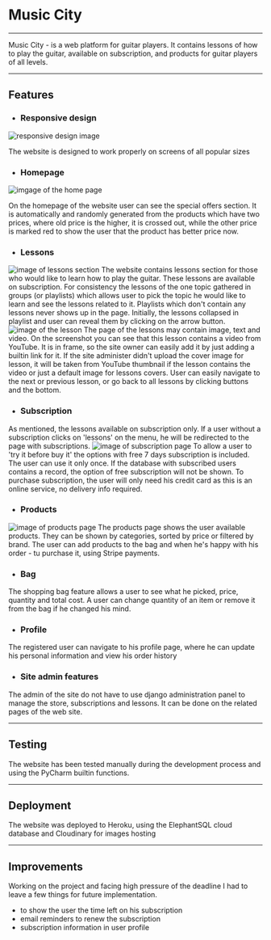 <h1> Music City </h1>
<hr>

Music City - is a web platform for guitar players. 
It contains lessons of how to play the guitar, available 
on subscription, and products for guitar players of all levels.

<hr>
<h2>Features</h2>


- ### Responsive design
![responsive design image](https://i.ibb.co/H2LGvmb/resp.png)

The website is designed to work properly on screens of all popular sizes



 - ### Homepage

![imgage of the home page](https://i.ibb.co/Jrbb0cj/2024-05-16-08-45-55.png)

On the homepage of the website user can see the special offers section. 
It is automatically and randomly generated from the products which have
two prices, where old price is the higher, it is crossed out, while the
other price is marked red to show the user that the product has better 
price now.

- ### Lessons
![image of lessons section](https://i.ibb.co/yFBwK2h/2024-05-16-09-05-13.png)
The website contains lessons section for those who would like to learn how
to play the guitar. These lessons are available on subscription. For consistency
the lessons of the one topic gathered in groups (or playlists) which allows user 
to pick the topic he would like to learn and see the lessons related to it.
Playlists which don't contain any lessons never shows up in the page. Initially,
the lessons collapsed in playlist and user can reveal them by clicking on the arrow 
button. 
![image of the lesson](https://i.ibb.co/K7PxDck/2024-05-16-09-07-29.png)
The page of the lessons may contain image, text and video. On the screenshot you
can see that this lesson contains a video from YouTube. It is in frame, so the site
owner can easily add it by just adding a builtin link for it. If the site administer 
didn't upload the cover image for lesson, it will be taken from YouTube thumbnail if
the lesson contains the video or just a default image for lessons covers. User can 
easily navigate to the next or previous lesson, or go back to all lessons by clicking
buttons and the bottom.

- ### Subscription
As mentioned, the lessons available on subscription only. If a user without a
subscription clicks on 'lessons' on the menu, he will be redirected to the page
with subscriptions.
![image of subscription page](https://i.ibb.co/7JCmq89/2024-05-16-09-19-57.png)
To allow a user to 'try it before buy it' the options with free 7 days subscription is
included. The user can use it only once. If the database with subscribed users contains
a record, the option of free subscription will not be shown. To purchase subscription,
the user will only need his credit card as this is an online service, no delivery info
required. 

- ### Products
![image of products page](https://i.ibb.co/x8HwGkK/2024-05-16-09-25-44.png)
The products page shows the user available products. They can be shown by categories,
sorted by price or filtered by brand. The user can add products to the bag and when he's
happy with his order - tu purchase it, using Stripe payments.

- ### Bag
The shopping bag feature allows a user to see what he picked, price, quantity and total cost.
A user can change quantity of an item or remove it from the bag if he changed his mind.



- ### Profile
The registered user can navigate to his profile page, where he can update his personal information
and view his order history


- ### Site admin features
The admin of the site do not have to use django administration panel to manage the store, subscriptions
and lessons. It can be done on the related pages of the web site.

<hr>

<h2> Testing </h2>


The website has been tested manually during the development process and using the PyCharm builtin 
functions. 

<hr>

<h2> Deployment </h2>
The website was deployed to Heroku, using the ElephantSQL cloud database and Cloudinary for images hosting

<hr>

<h2> Improvements </h2>
Working on the project and facing high pressure of the deadline I had to leave a few things for future
implementation. 

- to show the user the time left on his subscription
- email reminders to renew the subscription
- subscription information in user profile
